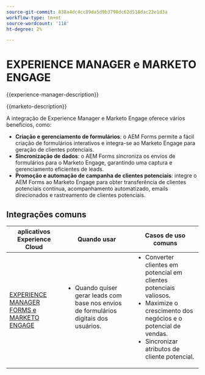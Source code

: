 ```yaml
---
source-git-commit: 838a4dc4cc89da5d9b3798dc62d518dac22e1d3a
workflow-type: tm+mt
source-wordcount: '118'
ht-degree: 2%

---
```



# EXPERIENCE MANAGER e MARKETO ENGAGE

{{experience-manager-description}}

{{marketo-description}}

A integração de Experience Manager e Marketo Engage oferece vários benefícios, como:

+ **Criação e gerenciamento de formulários**: o AEM Forms permite a fácil criação de formulários interativos e integra-se ao Marketo Engage para geração de clientes potenciais.
+ **Sincronização de dados**: o AEM Forms sincroniza os envios de formulários para o Marketo Engage, garantindo uma captura e gerenciamento eficientes de leads.
+ **Promoção e automação de campanha de clientes potenciais**: integre o AEM Forms ao Marketo Engage para obter transferência de clientes potenciais contínua, acompanhamento automatizado, emails direcionados e rastreamento de clientes potenciais.

## Integrações comuns

<table>
    <thead>
        <tr>
            <th>aplicativos Experience Cloud</th>
            <th>Quando usar</th>
            <th>Casos de uso comuns</th>
        </tr>
    </thead>
    <tbody>
        <tr>
            <td><a href="https://experienceleague.adobe.com/docs/experience-manager-learn/forms/aem-forms-with-marketo/part1.html" target="_blank" rel="noreferrer">EXPERIENCE MANAGER FORMS e MARKETO ENGAGE</a></td>
            <td>
                <ul style="margin-top: 0;">
                    <li>Quando quiser gerar leads com base nos envios de formulários digitais dos usuários.</li>
                </ul>
            </td>
            <td>
                <ul style="margin-top: 0;">
                  <li>Converter clientes em potencial em clientes potenciais valiosos.</li>                  
                  <li>Maximize o crescimento dos negócios e o potencial de vendas.</li>
                  <li>Sincronizar atributos de cliente potencial.</li>
                </ul>
            </td>
        </tr>        
    </tbody>          
</table>

